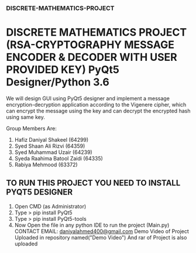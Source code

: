 ### DISCRETE-MATHEMATICS-PROJECT
# DISCRETE MATHEMATICS PROJECT (RSA-CRYPTOGRAPHY MESSAGE ENCODER & DECODER WITH USER PROVIDED KEY) PyQt5 Designer/Python 3.6
We will design GUI using PyQt5 designer and  implement a message encryption-decryption application according to the Vigenere cipher, which can encrypt the message using the key and can decrypt the encrypted hash using same key.

 Group Members Are:
 1. Hafiz Daniyal Shakeel (64299)
 2. Syed Shaan Ali Rizvi (64359)
 3. Syed Muhammad Uzair (64239)
 4. Syeda Raahima Batool Zaidi (64335)
 5. Rabiya Mehmood (63372)
## TO RUN THIS PROJECT YOU NEED TO INSTALL PYQT5 DESIGNER
1. Open CMD (as Administrator)
2. Type >  pip install PyQt5
3. Type >  pip install PyQt5-tools
4. Now Open the file in any python IDE to run the project (Main.py)
CONTACT EMAIL: daniyalahmed400@gmail.com
Demo Video of Project Uploaded in repository named("Demo Video")
And rar of Project is also uploaded
